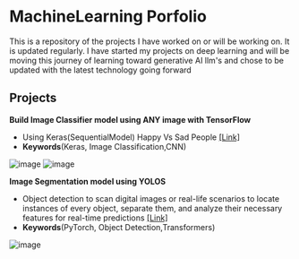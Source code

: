 # MachineLearning Porfolio

This is a repository of the projects I have worked on or will be working on. It is updated regularly. I have started my projects on deep learning and will be moving this journey of learning toward generative AI llm's and chose to be updated with the latest technology going forward 

## Projects

**Build Image Classifier model using ANY image with TensorFlow** 

- Using Keras(SequentialModel) Happy Vs Sad People [[Link]](https://github.com/FarheenAkhter786/MachineLearning_Porfolio/blob/main/Google%20Colab/ImageClassifier_HappyVsSad/ImageClassifier_RandomImageClasses.ipynb)
- **Keywords**(Keras, Image Classification,CNN)

![image](https://github.com/FarheenAkhter786/MachineLearning_Porfolio/assets/144804109/33249331-d90d-4de1-887e-0c37becfb2d2)
![image](https://github.com/FarheenAkhter786/MachineLearning_Porfolio/assets/144804109/28bf8cd5-5a85-4520-93ae-ad78207c9c54)

**Image Segmentation model using YOLOS** 

- Object detection to scan digital images or real-life scenarios to locate instances of every object, separate them, and analyze their necessary features for real-time predictions [[Link]](https://github.com/FarheenAkhter786/MachineLearning_Porfolio/blob/main/Google%20Colab/YOLOSegmentation/app.py)
- **Keywords**(PyTorch, Object Detection,Transformers)

![image](https://github.com/FarheenAkhter786/MachineLearning_Porfolio/assets/144804109/e5450bd6-6c63-489b-a858-b67c481afcd5)


